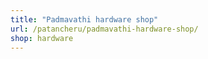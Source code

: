 ```yaml
---
title: "Padmavathi hardware shop"
url: /patancheru/padmavathi-hardware-shop/
shop: hardware
---
```

